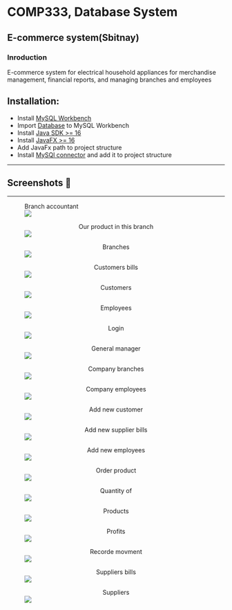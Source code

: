 <h1 style="color=blue;">COMP333, Database System</h1>

<h2> E-commerce system(Sbitnay) </h2>
<h3>Inroduction</h3>
<p>E-commerce system for electrical household appliances for merchandise management, financial reports, and managing branches and employees</p>

## Installation:
  - Install <a href="https://dev.mysql.com/downloads/windows/installer/8.0.html"> MySQL Workbench</a>
  - Import <a href="https://developer.android.com/](https://github.com/AmeerEleyan/Database-Project-Sbitany/tree/master/DataBase/SbitanySQL)">Database</a> to MySQL      Workbench
  - Install <a href="https://download.oracle.com/java/19/latest/jdk-19_windows-x64_bin.exe">Java SDK >= 16</a>
  - Install <a href="https://gluonhq.com/products/javafx/">JavaFX >= 16</a>
  - Add JavaFx path to project structure
  - Install <a href="https://github.com/AmeerEleyan/Database-Project-Sbitany/tree/master/mysql-connector-java-8.0.28">MySQl connector</a> and add it to project structure

----------------------------------------------------------
## Screenshots 📸
----------------------------------------------------------

<figure>
   <figcaption style=" text-align: center">Branch accountant</figcaption>
  <img src="https://raw.githubusercontent.com/AmeerEleyan/Database-Project-Sbitany/master/Screnshote's/accountent.PNG" width="auto" height="auto"> 
</figure>
<figure>
   <figcaption style=" text-align: center">Our product in this branch</figcaption>
  <img src="https://raw.githubusercontent.com/AmeerEleyan/Database-Project-Sbitany/master/Screnshote's/branch%20product.PNG" width="auto" height="auto"> 
</figure>
<figure>
   <figcaption style=" text-align: center">Branches</figcaption>
  <img src="https://raw.githubusercontent.com/AmeerEleyan/Database-Project-Sbitany/master/Screnshote's/branches.PNG" width="auto" height="auto"> 
</figure>
<figure>
   <figcaption style=" text-align: center">Customers bills</figcaption>
  <img src="https://raw.githubusercontent.com/AmeerEleyan/Database-Project-Sbitany/master/Screnshote's/customers%20biils.PNG" width="auto" height="auto"> 
</figure>
<figure>
   <figcaption style=" text-align: center">Customers</figcaption>
  <img src="https://raw.githubusercontent.com/AmeerEleyan/Database-Project-Sbitany/master/Screnshote's/customers.PNG" width="auto" height="auto"> 
</figure>

<figure>
   <figcaption style=" text-align: center">Employees</figcaption>
  <img src="https://raw.githubusercontent.com/AmeerEleyan/Database-Project-Sbitany/master/Screnshote's/employees.PNG" width="auto" height="auto"> 
</figure>

<figure>
   <figcaption style=" text-align: center">Login</figcaption>
  <img src="https://raw.githubusercontent.com/AmeerEleyan/Database-Project-Sbitany/master/Screnshote's/login.PNG" width="auto" height="auto"> 
</figure>
<figure>
   <figcaption style=" text-align: center">General manager</figcaption>
  <img src="https://raw.githubusercontent.com/AmeerEleyan/Database-Project-Sbitany/master/Screnshote's/manage.PNG" width="auto" height="auto"> 
</figure>

<figure>
   <figcaption style=" text-align: center">Company branches</figcaption>
  <img src="https://raw.githubusercontent.com/AmeerEleyan/Database-Project-Sbitany/master/Screnshote's/manageBranches.PNG" width="auto" height="auto"> 
</figure>
<figure>
   <figcaption style=" text-align: center">Company employees</figcaption>
  <img src="https://raw.githubusercontent.com/AmeerEleyan/Database-Project-Sbitany/master/Screnshote's/manageEmployee.PNG" width="auto" height="auto"> 
</figure>
<figure>
   <figcaption style=" text-align: center">Add new customer</figcaption>
  <img src="https://raw.githubusercontent.com/AmeerEleyan/Database-Project-Sbitany/master/Screnshote's/new%20customers.PNG" width="auto" height="auto"> 
</figure>
<figure>
   <figcaption style=" text-align: center">Add new supplier bills</figcaption>
  <img src="https://raw.githubusercontent.com/AmeerEleyan/Database-Project-Sbitany/master/Screnshote's/new%20supplier%20bill.PNG" width="auto" height="auto"> 
</figure>
<figure>
   <figcaption style=" text-align: center">Add new employees</figcaption>
  <img src="https://raw.githubusercontent.com/AmeerEleyan/Database-Project-Sbitany/master/Screnshote's/newEmployee.PNG" width="auto" height="auto"> 
</figure>
<figure>
   <figcaption style=" text-align: center">Order product</figcaption>
  <img src="https://raw.githubusercontent.com/AmeerEleyan/Database-Project-Sbitany/master/Screnshote's/order.PNG" width="auto" height="auto"> 
</figure>
<figure>
   <figcaption style=" text-align: center">Quantity of</figcaption>
  <img src="https://raw.githubusercontent.com/AmeerEleyan/Database-Project-Sbitany/master/Screnshote's/product%20quantity.PNG" width="auto" height="auto"> 
</figure>
<figure>
   <figcaption style=" text-align: center">Products</figcaption>
  <img src="https://raw.githubusercontent.com/AmeerEleyan/Database-Project-Sbitany/master/Screnshote's/products.PNG" width="auto" height="auto"> 
</figure>

<figure>
   <figcaption style=" text-align: center">Profits</figcaption>
  <img src="https://raw.githubusercontent.com/AmeerEleyan/Database-Project-Sbitany/master/Screnshote's/profits.PNG" width="auto" height="auto"> 
</figure>
<figure>
   <figcaption style=" text-align: center">Recorde movment</figcaption>
  <img src="https://raw.githubusercontent.com/AmeerEleyan/Database-Project-Sbitany/master/Screnshote's/recorde%20movment.PNG" width="auto" height="auto"> 
</figure>
<figure>
   <figcaption style=" text-align: center">Suppliers bills</figcaption>
  <img src="https://raw.githubusercontent.com/AmeerEleyan/Database-Project-Sbitany/master/Screnshote's/suppliers%20bills.PNG" width="auto" height="auto"> 
</figure>
<figure>
   <figcaption style=" text-align: center">Suppliers</figcaption>
  <img src="https://raw.githubusercontent.com/AmeerEleyan/Database-Project-Sbitany/master/Screnshote's/suppliers.PNG" width="auto" height="auto"> 
</figure>
